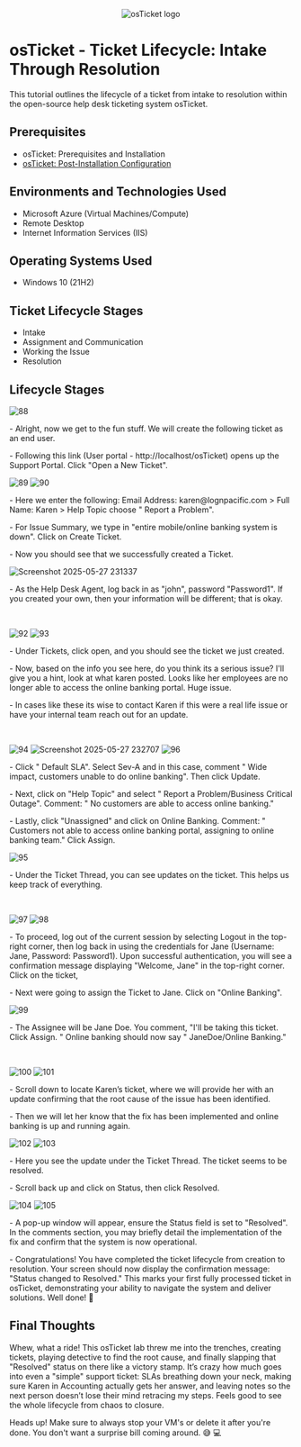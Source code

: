 <p align="center">
<img src="https://i.imgur.com/Clzj7Xs.png" alt="osTicket logo"/>
</p>

<h1>osTicket - Ticket Lifecycle: Intake Through Resolution</h1>
This tutorial outlines the lifecycle of a ticket from intake to resolution within the open-source help desk ticketing system osTicket.<br />


<h2>Prerequisites</h2>

- osTicket: Prerequisites and Installation
- [osTicket: Post-Installation Configuration](https://github.com/jbflores95/post-installation-config)

<h2>Environments and Technologies Used</h2>

- Microsoft Azure (Virtual Machines/Compute)
- Remote Desktop
- Internet Information Services (IIS)

<h2>Operating Systems Used </h2>

- Windows 10</b> (21H2)

<h2>Ticket Lifecycle Stages</h2>

- Intake
- Assignment and Communication
- Working the Issue
- Resolution

<h2>Lifecycle Stages</h2>

<p>

![88](https://github.com/user-attachments/assets/49beedb9-617e-43a4-9d16-0b9d53126d67)

</p>
<p>
- Alright, now we get to the fun stuff. We will create the following ticket as an end user.
</p>
- Following this link (User portal - http://localhost/osTicket) opens up the Support Portal. Click "Open a New Ticket".
<br />

<p>

![89](https://github.com/user-attachments/assets/26bb2914-ffcd-41e7-b7fc-164882a0d516)
![90](https://github.com/user-attachments/assets/cbde7f78-d29d-454e-9fe5-fe28db0d2b69)

</p>
<p>
- Here we enter the following: Email Address: karen@lognpacific.com > Full Name: Karen > Help Topic choose " Report a Problem". 
</p>
- For Issue Summary, we type in "entire mobile/online banking system is down". Click on Create Ticket.
</p>
- Now you should see that we successfully created a Ticket.
<br />

<p>

![Screenshot 2025-05-27 231337](https://github.com/user-attachments/assets/368c9ea6-25ea-491c-a9dc-4632182fb510)
</p>
<p>
- As the Help Desk Agent, log back in as "john", password "Password1". If you created your own, then your information will be different; that is okay.
</p>
<br />

![92](https://github.com/user-attachments/assets/59d787df-87d2-4e26-8059-e0182a1602a3)
![93](https://github.com/user-attachments/assets/517a83ae-b184-4204-b5bc-2b8371089278)

<p>

<p>
- Under Tickets, click open, and you should see the ticket we just created.
</p>
- Now, based on the info you see here, do you think its a serious issue?  I'll give you a hint, look at what karen posted. Looks like her employees are no longer able to access the online banking portal. Huge issue.
</p>
- In cases like these its wise to contact Karen if this were a real life issue or have your internal team reach out for an update.
</p>
<br />


<p>

![94](https://github.com/user-attachments/assets/8fdf372e-ea97-450b-b691-c240ebf078d3)
![Screenshot 2025-05-27 232707](https://github.com/user-attachments/assets/7ac22a54-3e3c-4583-8285-401a5613c88f)
![96](https://github.com/user-attachments/assets/3b9f6b3a-4aa0-413e-bc78-8e59a11422f1)

</p>
<p>
- Click " Default SLA". Select Sev-A and in this case, comment " Wide impact, customers unable to do online banking". Then click Update.
</p>
- Next, click on "Help Topic" and select " Report a Problem/Business Critical Outage". Comment: " No customers are able to access online banking."
</p>
- Lastly, click "Unassigned" and click on Online Banking. Comment: " Customers not able to access online banking portal, assigning to online banking team." Click Assign.
<br />



<p>

![95](https://github.com/user-attachments/assets/d39416a2-4715-4e45-8907-3c788d28dbc0)

</p>
<p>
- Under the Ticket Thread, you can see updates on the ticket. This helps us keep track of everything.
</p>
<br />


<p>

![97](https://github.com/user-attachments/assets/d089e09b-352d-414d-bb5e-8249bc2f0408)
![98](https://github.com/user-attachments/assets/9634f541-df6c-4655-8691-35ee85b4dffc)

</p>
<p>
- To proceed, log out of the current session by selecting Logout in the top-right corner, then log back in using the credentials for Jane (Username: Jane, Password: Password1). Upon successful authentication, you will see a confirmation message displaying "Welcome, Jane" in the top-right corner. Click on the ticket,
</p>
- Next were going to assign the Ticket to Jane. Click on "Online Banking".
<br />



<p>

![99](https://github.com/user-attachments/assets/8ab71e2a-fb84-4292-a99c-919df0902ca7)

</p>
<p>
- The Assignee will be Jane Doe. You  comment, "I'll be taking this ticket. Click Assign. " Online banking should now say " JaneDoe/Online Banking."
</p>

<br />


<p>

![100](https://github.com/user-attachments/assets/8c18f708-e807-43ee-8ea7-6ce60bff6cb1)
![101](https://github.com/user-attachments/assets/bb274994-1999-422c-abcf-4fb61daa4d15)

</p>
<p>
- Scroll down to locate Karen’s ticket, where we will provide her with an update confirming that the root cause of the issue has been identified.
</p>
- Then we will let her know that the fix has been implemented and online banking is up and running again.
<br />


<p>

![102](https://github.com/user-attachments/assets/1538e021-ad94-47c7-81ce-f753bec05ae7)
![103](https://github.com/user-attachments/assets/e0489fdf-5cf7-4791-b638-7806b3191e6a)

</p>
<p>
- Here you see the update under the Ticket Thread. The ticket seems to be resolved.
</p>
- Scroll back up and click on Status, then  click Resolved.
<br />


<p>

![104](https://github.com/user-attachments/assets/d0a16ff1-5f93-4547-ae83-d838dda94879)
![105](https://github.com/user-attachments/assets/17c51a04-5d35-442b-b0f8-9a73126fbc87)

</p>
<p>
- A pop-up window will appear, ensure the Status field is set to "Resolved". In the comments section, you may briefly detail the implementation of the fix and confirm that the system is now operational.
</p>
- Congratulations! You have completed the ticket lifecycle from creation to resolution. Your screen should now display the confirmation message: "Status changed to Resolved." This marks your first fully processed ticket in osTicket, demonstrating your ability to navigate the system and deliver solutions. Well done! 🎉


<br />

<h2>Final Thoughts</h2>

Whew, what a ride! This osTicket lab threw me into the trenches, creating tickets, playing detective to find the root cause, and finally slapping that "Resolved" status on there like a victory stamp. It’s crazy how much goes into even a "simple" support ticket: SLAs breathing down your neck, making sure Karen in Accounting actually gets her answer, and leaving notes so the next person doesn’t lose their mind retracing my steps. Feels good to see the whole lifecycle from chaos to closure.  
</p>
Heads up! Make sure to always stop your VM's or delete it after you're done. You don't want a surprise bill coming around. 😅 💻
